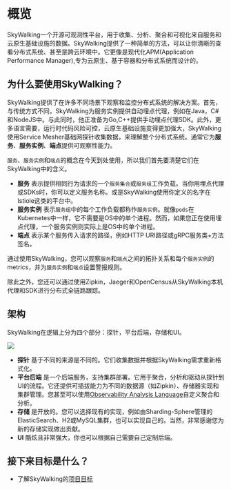 # 概览
   SkyWalking一个开源可观测性平台，用于收集、分析、聚合和可视化来自服务和云原生基础设施的数据。SkyWalking提供了一种简单的方法，可以让你清晰的查看分布式系统、甚至是跨云环境中。它更像是现代化APM(Application Performance Manager),专为云原生、基于容器和分布式系统而设计的。

## 为什么要使用SkyWalking？
   SkyWalking提供了在许多不同场景下观察和监控分布式系统的解决方案。首先，与传统方式不同，SkyWalking为服务实例提供自动埋点代理，例如在Java，C#和NodeJS中。与此同时，他正准备为Go,C++提供手动埋点代理SDK。此外，更多语言需要，运行时代码风险可控，云原生基础设施变得更加强大，SkyWalking使用Service Mesher基础网探针收集数据，来理解整个分布式系统。通常它为**服务**、**服务实例**、**端点**提供可观察性能力。
    
   `服务`、`服务实例`和`端点`的概念在今天到处使用，所以我们首先要清楚它们在SkyWalking中的含义。
             
- **服务**  表示提供相同行为请求的一个`服务集合`或`服务组`工作负载。当你用埋点代理或SDKs时，你可以定义服务名称。或是SkyWalking使用你定义的名字在Istiole这类的平台中。
- **服务实例**  表示`服务组`中的每个工作负载都称作`服务实例`。就像`pods`在Kubernetes中一样，它不需要是OS中的单个进程。然而，如果您正在使用埋点代理，一个服务实例则实际上是OS中的单个进程。
- **端点**  表示某个服务传入请求的路径，例如HTTP URI路径或gRPC服务类+方法签名。
 
通过使用SkyWalking，您可以观察`服务`和`端点`之间的拓扑关系和每个`服务实例`的metrics，并为`服务实例`和`端点`设置警报规则。
   
除此之外，您还可以通过使用Zipkin，Jaeger和OpenCensus从SkyWalking本机代理和SDK进行分布式全链路跟踪。
   
## 架构

   SkyWalking在逻辑上分为四个部分：探针，平台后端，存储和UI。
   
   <img src="https://skywalkingtest.github.io/page-resources/6_overview.png"/>

- **探针**  基于不同的来源是不同的。它们收集数据并根据SkyWalking需求重新格式化。
- **平台后端**  是一个后端服务，支持集群部署。它用于聚合，分析和驱动从探针到UI的流程。它还提供可插拔能力为不同的数据源（如Zipkin）、存储器实现和集群管理。您甚至可以使用[Observability Analysis Language](oal-cn.md)自定义聚合和分析。
- **存储**  是开放的。您可以选择现有的实现，例如由Sharding-Sphere管理的ElasticSearch、H2或MySQL集群，也可以实现自己的。当然，非常感谢您为新的存储实现做出贡献。
- **UI**  酷炫且非常强大，你也可以根据自己需要自己定制后端。
   
## 接下来目标是什么？
   
   * 了解SkyWalking的[项目目标](project-goals-cn.md)